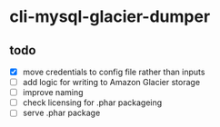 # cli-mysql-glacier-dumper

## todo
* [x] move credentials to config file rather than inputs
* [ ] add logic for writing to Amazon Glacier storage
* [ ] improve naming
* [ ] check licensing for .phar packageing
* [ ] serve .phar package